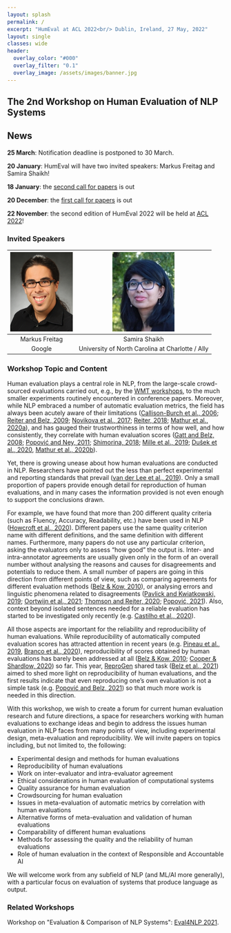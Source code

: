 ```yaml
---
layout: splash
permalink: /
excerpt: "HumEval at ACL 2022<br/> Dublin, Ireland, 27 May, 2022"
layout: single
classes: wide
header:
  overlay_color: "#000"
  overlay_filter: "0.1"
  overlay_image: /assets/images/banner.jpg
---
```


## The 2nd Workshop on Human Evaluation of NLP Systems

## News

**25 March**: Notification deadline is postponed to 30 March.

**20 January**: HumEval will have two invited speakers: Markus Freitag and Samira Shaikh!

**18 January**: the [second call for papers](/2022/call-for-papers/) is out

**20 December**: the [first call for papers](/2022/call-for-papers/) is out

**22 November**: the second edition of HumEval 2022 will be held at [ACL 2022](https://www.2022.aclweb.org/)!

### Invited Speakers

|![Markus Freitag](/assets/images/markus-freitag.png) | ![Samira Shaikh](/assets/images/samira-shaikh.png)                   |
|:---------------------------------------------------:|:--------------------------------------------------------------------:|
| Markus Freitag                                      | Samira Shaikh                                                        |
| Google                                              | University of North Carolina at Charlotte / Ally                     |

### Workshop Topic and Content

Human evaluation plays a central role in NLP, from the large-scale crowd-sourced evaluations carried out, e.g., by the [WMT workshops](http://statmt.org/wmt21/), to the much smaller experiments routinely encountered in conference papers. Moreover, while NLP embraced a number of automatic evaluation metrics, the field has always been acutely aware of their limitations ([Callison-Burch et al., 2006](https://www.aclweb.org/anthology/E06-1032); [Reiter and Belz, 2009](https://www.aclweb.org/anthology/J09-4008); [Novikova et al., 2017](https://www.aclweb.org/anthology/D17-1238/); [Reiter, 2018](https://www.aclweb.org/anthology/J18-3002/); [Mathur et al., 2020a](https://aclanthology.org/2020.acl-main.448/)), and has gauged their trustworthiness in terms of how well, and how consistently, they correlate with human evaluation scores ([Gatt and Belz, 2008](https://www.aclweb.org/anthology/W08-1108); [Popović and Ney, 2011](https://aclanthology.org/J11-4002/); [Shimorina, 2018](https://arxiv.org/pdf/1805.11474.pdf);  [Mille et al., 2019](https://doi.org/10.18653/v1/D19-6301); [Dušek et al., 2020](https://doi.org/https://doi.org/10.1016/j.csl.2019.06.009), [Mathur et al., 2020b](https://aclanthology.org/2020.wmt-1.77/)).

Yet, there is growing unease about how human evaluations are conducted in NLP. Researchers have pointed out the less than perfect experimental and reporting standards that prevail ([van der Lee et al., 2019](https://www.aclweb.org/anthology/W19-8643/)). Only a small proportion of papers provide enough detail for reproduction of human evaluations, and in many cases the information provided is not even enough to support the conclusions drawn.

For example, we have found that more than 200 different quality criteria (such as Fluency, Accuracy, Readability, etc.) have been used in NLP ([Howcroft et al., 2020](https://aclanthology.org/2020.inlg-1.23/)). Different papers use the same quality criterion name with different definitions, and the same definition with different names. Furthermore, many papers do not use any particular criterion, asking the evaluators only to assess “how good” the output is. Inter- and intra-annotator agreements are usually given only in the form of an overall number without analysing the reasons and causes for disagreements and potentials to reduce them. A small number of papers are going in this direction from different points of view, such as comparing agreements for different evaluation methods ([Belz & Kow, 2010](https://www.aclweb.org/anthology/W10-4201)), or analysing errors and linguistic phenomena related to disagreements ([Pavlick and Kwiatkowski, 2019](https://aclanthology.org/Q19-1043/); [Oortwijn et al., 2021](https://aclanthology.org/2021.humeval-1.15/); [Thomson and Reiter, 2020](https://aclanthology.org/2020.inlg-1.22/); [Popović, 2021](https://aclanthology.org/2021.conll-1.18/)). Also, context beyond isolated sentences needed for a reliable evaluation has started to be investigated only recently (e.g. [Castilho et al., 2020](https://aclanthology.org/2020.lrec-1.461/)).

All those aspects are important for the reliability and reproducibility of human evaluations. While reproducibility of automatically computed evaluation scores has attracted attention in recent years (e.g. [Pineau et al., 2019](https://zenodo.org/record/3158244/files/article.pdf), [Branco et al., 2020](https://www.aclweb.org/anthology/2020.lrec-1.680)), reproducibility of scores obtained by human evaluations has barely been addressed at all ([Belz & Kow, 2010](https://www.aclweb.org/anthology/W10-4201.pdf); [Cooper & Shardlow, 2020](https://www.aclweb.org/anthology/2020.lrec-1.686.pdf)) so far. This year, [ReproGen](https://reprogen.github.io/) shared task ([Belz et al., 2021](https://aclanthology.org/2021.inlg-1.24/)) aimed to shed more light on reproducibility of human evaluations, and the first results indicate that even reproducing one’s own evaluation is not a simple task (e.g. [Popović and Belz, 2021](https://aclanthology.org/2021.inlg-1.31/)) so that much more work is needed in this direction.

With this workshop, we wish to create a forum for current human evaluation research and future directions, a space for researchers working with human evaluations to exchange ideas and begin to address the issues human evaluation in NLP faces from many points of view, including experimental design, meta-evaluation and reproducibility. We will invite papers on topics including, but not limited to, the following:

* Experimental design and methods for human evaluations
* Reproducibility of human evaluations
* Work on inter-evaluator and intra-evaluator agreement
* Ethical considerations in human evaluation of computational systems
* Quality assurance for human evaluation 
* Crowdsourcing for human evaluation
* Issues in meta-evaluation of automatic metrics by correlation with human evaluations
* Alternative forms of meta-evaluation and validation of human evaluations
* Comparability of different human evaluations
* Methods for assessing the quality and the reliability of human evaluations
* Role of human evaluation in the context of Responsible and Accountable AI

We will welcome work from any subfield of NLP (and ML/AI more generally), with a particular focus on evaluation of systems that produce language as output.

### Related Workshops

Workshop on "Evaluation & Comparison of NLP Systems": [Eval4NLP 2021](https://eval4nlp.github.io/).

